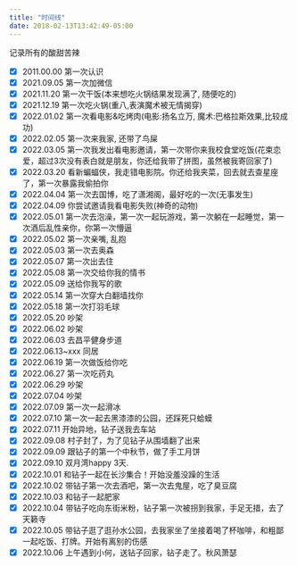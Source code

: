 ```yaml
---
title: "时间线"
date: 2018-02-13T13:42:49-05:00
---
```


记录所有的酸甜苦辣

- [x] 2011.00.00 第一次认识 
- [x] 2021.09.05 第一次加微信
- [x] 2021.11.20 第一次干饭(本来想吃火锅结果发现满了, 随便吃的)
- [x] 2021.12.19 第一次吃火锅(重八,表演魔术被无情揭穿)
- [x] 2022.01.02 第一次看电影&吃烤肉(电影:扬名立万, 魔术:巴格拉斯效果,比较成功)
- [x] 2022.02.05 第一次来我家, 还带了鸟屎
- [x] 2022.03.05 第一次我发出看电影邀请，第一次带你来我校食堂吃饭(花束恋爱，超过3次没有表白就是朋友，你还给我带了拼图，虽然被我寄回家了)
- [x] 2022.03.20 看新蝙蝠侠，我走错电影院。你还给我夹菜，回去就去查星座了，第一次暴露我偷拍你
- [x] 2022.04.04 第一次去国博，吃了潇湘阁，最好吃的一次(无事发生)
- [x] 2022.04.09 你尝试邀请我看电影失败(神奇的动物)
- [x] 2022.05.01 第一次去泡澡，第一次一起玩游戏，第一次躺在一起睡觉，第一次酒后乱性亲你，你第一次懵逼
- [x] 2022.05.02 第一次亲嘴, 乱抱
- [x] 2022.05.03 第一次去奥森
- [x] 2022.05.07 第一次出去住
- [x] 2022.05.08 第一次交给你我的情书
- [x] 2022.05.09 送给你我写的歌
- [x] 2022.05.14 第一次穿大白翻墙找你
- [x] 2022.05.18 第一次打羽毛球
- [x] 2022.05.20 吵架
- [x] 2022.06.02 吵架
- [x] 2022.06.03 去昌平健身步道
- [x] 2022.06.13~xxx 同居
- [x] 2022.06.19 第一次做饭给你吃
- [x] 2022.06.27 第一次吃药丸
- [x] 2022.06.29 吵架
- [x] 2022.07.04 吵架
- [x] 2022.07.09 第一次一起滑冰
- [x] 2022.07.10 第一次一起去黑漆漆的公园，还踩死只蛤蟆
- [x] 2022.07.11 开始异地，钻子送我去车站
- [x] 2022.09.08 村子封了，为了见钻子从围墙翻了出来
- [x] 2022.09.09 跟钻子的第一个中秋节，做了手工月饼
- [x] 2022.09.10 双月湾happy 3天.
- [x] 2022.10.01 和钻子一起在长沙集合！开始没羞没躁的生活
- [x] 2022.10.02 带钻子第一次去酒吧，第一次去鬼屋，吃了臭豆腐
- [x] 2022.10.03 和钻子一起肥家
- [x] 2022.10.04 带钻子吃向东街米粉，钻子第一次被拐到我家，手足无措，去了天籁寺
- [x] 2022.10.05 带钻子逛了逛孙水公园，去我家坐了坐接着喝了杯咖啡，和粗鄙一起吃饭、打牌。开始有离别的伤感
- [x] 2022.10.06 上午遇到小何，送钻子回家，钻子走了。秋风萧瑟
